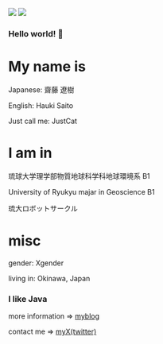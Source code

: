 ![](https://img.shields.io/badge/gender-X-blueviolet)
![](https://img.shields.io/badge/Language-Java-yellow)



### Hello world! 👋 

# My name is
Japanese: 齋藤 遼樹 

English: Hauki Saito

Just call me: JustCat



# I am in

琉球大学理学部物質地球科学科地球環境系 B1

University of Ryukyu majar in Geoscience B1

琉大ロボットサークル




# misc

gender: Xgender

living in: Okinawa, Japan



### I like Java

more information => [myblog](https://JustCat3456.github.io)

contact me => [myX(twitter)](https://x.com/JustCat3456)
